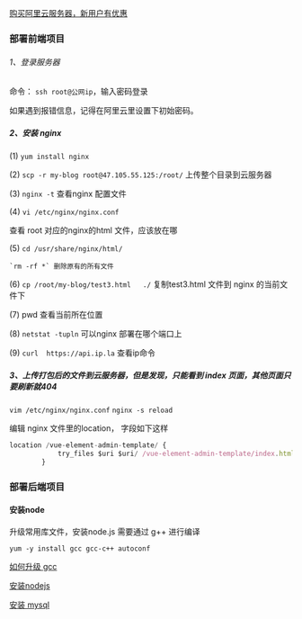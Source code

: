 [购买阿里云服务器，新用户有优惠](https://www.aliyun.com/minisite/goods?userCode=8gjzcw5w&share_source=copy_link)

### 部署前端项目

###### 1、登录服务器

命令： `ssh root@公网ip`，输入密码登录

如果遇到报错信息，记得在阿里云里设置下初始密码。

##### 2、安装 nginx

(1) `yum install nginx`

(2) `scp -r my-blog root@47.105.55.125:/root/`  上传整个目录到云服务器

(3) `nginx -t`  查看nginx 配置文件

(4) `vi /etc/nginx/nginx.conf`

查看 root 对应的nginx的html 文件，应该放在哪

(5) `cd /usr/share/nginx/html/ `  
    
    `rm -rf *` 删除原有的所有文件

(6) `cp /root/my-blog/test3.html   ./`  复制test3.html 文件到 nginx 的当前文件下

(7) pwd 查看当前所在位置

(8) `netstat -tupln`  可以nginx 部署在哪个端口上

(9) `curl  https://api.ip.la` 查看ip命令

##### 3、上传打包后的文件到云服务器，但是发现，只能看到 index 页面，其他页面只要刷新就404

`vim /etc/nginx/nginx.conf`
`nginx -s reload`

编辑 nginx 文件里的location， 字段如下这样

```js
location /vue-element-admin-template/ {
            try_files $uri $uri/ /vue-element-admin-template/index.html;
        }
```

### 部署后端项目

#### 安装node

升级常用库文件，安装node.js 需要通过 g++ 进行编译

```
yum -y install gcc gcc-c++ autoconf
```

[如何升级 gcc](https://juejin.im/post/5d0ef5376fb9a07ef63fe74e)

[安装nodejs](https://blog.csdn.net/chending_cd/article/details/100555886)

[安装 mysql](https://zhuanlan.zhihu.com/p/62403721)